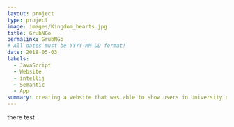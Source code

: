 ```yaml
---
layout: project
type: project
image: images/Kingdom_hearts.jpg
title: GrubNGo
permalink: GrubNGo
# All dates must be YYYY-MM-DD format!
date: 2018-05-03
labels:
  - JavaScript
  - Website
  - intellij
  - Semantic
  - App
summary: creating a website that was able to show users in University of Hawaii at Manoa current food options.
---
```


there test

